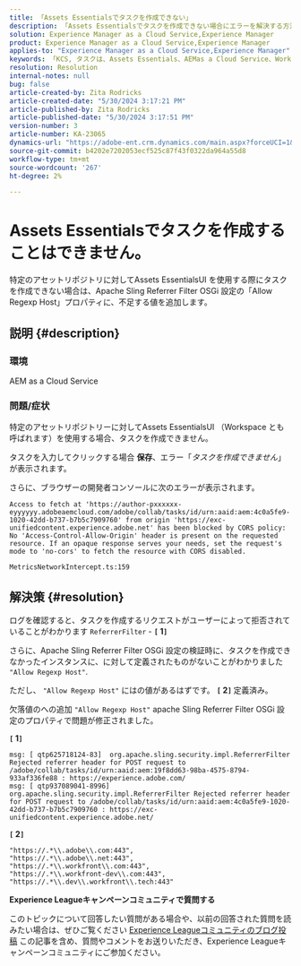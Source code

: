 ```yaml
---
title: 「Assets Essentialsでタスクを作成できない」
description: 「Assets Essentialsでタスクを作成できない場合にエラーを解決する方法を説明します。 「Allow Regexp Host\」プロパティに欠落値を追加します。
solution: Experience Manager as a Cloud Service,Experience Manager
product: Experience Manager as a Cloud Service,Experience Manager
applies-to: "Experience Manager as a Cloud Service,Experience Manager"
keywords: 「KCS, タスクは、Assets Essentials、AEMas a Cloud Service、Workspace で作成できない」
resolution: Resolution
internal-notes: null
bug: false
article-created-by: Zita Rodricks
article-created-date: "5/30/2024 3:17:21 PM"
article-published-by: Zita Rodricks
article-published-date: "5/30/2024 3:17:51 PM"
version-number: 3
article-number: KA-23065
dynamics-url: "https://adobe-ent.crm.dynamics.com/main.aspx?forceUCI=1&pagetype=entityrecord&etn=knowledgearticle&id=74b916b3-971e-ef11-840a-000d3a372703"
source-git-commit: b4202e7202053ecf525c87f43f0322da964a55d8
workflow-type: tm+mt
source-wordcount: '267'
ht-degree: 2%

---
```


# Assets Essentialsでタスクを作成することはできません。


特定のアセットリポジトリに対してAssets EssentialsUI を使用する際にタスクを作成できない場合は、Apache Sling Referrer Filter OSGi 設定の「Allow Regexp Host」プロパティに、不足する値を追加します。

## 説明 {#description}


### 環境

AEM as a Cloud Service

### 問題/症状

特定のアセットリポジトリーに対してAssets EssentialsUI （Workspace とも呼ばれます）を使用する場合、タスクを作成できません。

タスクを入力してクリックする場合 <b>保存</b>、エラー「*タスクを作成できません*」が表示されます。

さらに、ブラウザーの開発者コンソールに次のエラーが表示されます。


```
Access to fetch at 'https://author-pxxxxxx-eyyyyyy.adobeaemcloud.com/adobe/collab/tasks/id/urn:aaid:aem:4c0a5fe9-1020-42dd-b737-b7b5c7909760' from origin 'https://exc-unifiedcontent.experience.adobe.net' has been blocked by CORS policy: 
No 'Access-Control-Allow-Origin' header is present on the requested resource. If an opaque response serves your needs, set the request's mode to 'no-cors' to fetch the resource with CORS disabled.

MetricsNetworkIntercept.ts:159
```



## 解決策 {#resolution}


ログを確認すると、タスクを作成するリクエストがユーザーによって拒否されていることがわかります `ReferrerFilter` - <b>`[` 1`]` </b>

さらに、Apache Sling Referrer Filter OSGi 設定の検証時に、タスクを作成できなかったインスタンスに、に対して定義されたものがないことがわかりました `"Allow Regexp Host"`.

ただし、 `"Allow Regexp Host"` にはの値があるはずです。 <b>`[` 2`]` </b> 定義済み。

欠落値のへの追加 `"Allow Regexp Host"` apache Sling Referrer Filter OSGi 設定のプロパティで問題が修正されました。

<b>`[` 1`]` </b>


```
msg: [ qtp625718124-83]  org.apache.sling.security.impl.ReferrerFilter Rejected referrer header for POST request to /adobe/collab/tasks/id/urn:aaid:aem:19f8dd63-98ba-4575-8794-933af336fe88 : https://experience.adobe.com/
msg: [ qtp937089041-8996]  org.apache.sling.security.impl.ReferrerFilter Rejected referrer header for POST request to /adobe/collab/tasks/id/urn:aaid:aem:4c0a5fe9-1020-42dd-b737-b7b5c7909760 : https://exc-unifiedcontent.experience.adobe.net/
```


<b>`[` 2`]` </b>


```
"https://.*\\.adobe\\.com:443",
"https://.*\\.adobe\\.net:443",
"https://.*\\.workfront\\.com:443",
"https://.*\\.workfront-dev\\.com:443",
"https://.*\\.dev\\.workfront\\.tech:443"
```






<b>Experience Leagueキャンペーンコミュニティで質問する</b>

このトピックについて回答したい質問がある場合や、以前の回答された質問を読みたい場合は、ぜひご覧ください [Experience Leagueコミュニティのブログ投稿](https://experienceleaguecommunities.adobe.com/t5/adobe-experience-manager-blogs/introducing-top-kcs-articles-curated-for-your-aem/ba-p/672734#M1180) この記事を含め、質問やコメントをお送りいただき、Experience Leagueキャンペーンコミュニティにご参加ください。


